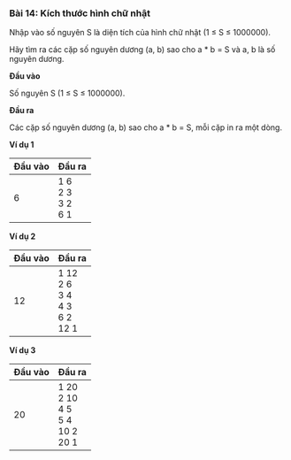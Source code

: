 ### Bài 14: Kích thước hình chữ nhật

Nhập vào số nguyên S là diện tích của hình chữ nhật (1 ≤ S ≤ 1000000).<br>

Hãy tìm ra các cặp số nguyên dương (a, b) sao cho a * b = S và a, b là số nguyên dương.

**Đầu vào**

Số nguyên S (1 ≤ S ≤ 1000000).

**Đầu ra**

Các cặp số nguyên dương (a, b) sao cho a * b = S, mỗi cặp in ra một dòng.

**Ví dụ 1**

| Đầu vào | Đầu ra |
| --- | --- |
| 6 | 1 6<br>2 3<br> 3 2<br>6 1 |

**Ví dụ 2**

| Đầu vào | Đầu ra |
| --- | --- |
| 12 | 1 12<br>2 6<br>3 4<br>4 3<br>6 2<br>12 1 |

**Ví dụ 3**

| Đầu vào | Đầu ra |
| --- | --- |
| 20 | 1 20<br>2 10<br>4 5<br>5 4<br>10 2<br>20 1 |

